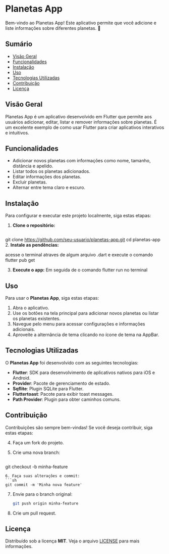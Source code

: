# Planetas App

Bem-vindo ao Planetas App! Este aplicativo permite que você adicione e liste informações sobre diferentes planetas. 🚀

## Sumário

- [Visão Geral](#visão-geral)
- [Funcionalidades](#funcionalidades)
- [Instalação](#instalação)
- [Uso](#uso)
- [Tecnologias Utilizadas](#tecnologias-utilizadas)
- [Contribuição](#contribuição)
- [Licença](#licença)

## Visão Geral

Planetas App é um aplicativo desenvolvido em Flutter que permite aos usuários adicionar, editar, listar e remover informações sobre planetas. É um excelente exemplo de como usar Flutter para criar aplicativos interativos e intuitivos.

## Funcionalidades

- Adicionar novos planetas com informações como nome, tamanho, distância e apelido.
- Listar todos os planetas adicionados.
- Editar informações dos planetas.
- Excluir planetas.
- Alternar entre tema claro e escuro.

## Instalação

Para configurar e executar este projeto localmente, siga estas etapas:

1. **Clone o repositório:**
   ```bash
  git clone https://github.com/seu-usuario/planetas-app.git
  cd planetas-app
2. **Instale as pendências:**

acesse o terminal atraves de algum arquivo .dart e execute o comando flutter pub get

3. **Execute o app:**
   Em seguida de o comando flutter run no terminal


## Uso

Para usar o **Planetas App**, siga estas etapas:

1. Abra o aplicativo.
2. Use os botões na tela principal para adicionar novos planetas ou listar os planetas existentes.
3. Navegue pelo menu para acessar configurações e informações adicionais.
4. Aproveite a alternância de tema clicando no ícone de tema na AppBar.

## Tecnologias Utilizadas

O **Planetas App** foi desenvolvido com as seguintes tecnologias:

- **Flutter**: SDK para desenvolvimento de aplicativos nativos para iOS e Android.
- **Provider**: Pacote de gerenciamento de estado.
- **Sqflite**: Plugin SQLite para Flutter.
- **Fluttertoast**: Pacote para exibir toast messages.
- **Path Provider**: Plugin para obter caminhos comuns.

## Contribuição

Contribuições são sempre bem-vindas! Se você deseja contribuir, siga estas etapas:

4. Faça um fork do projeto.
   
5. Crie uma nova branch:
   ```sh
  git checkout -b minha-feature
   ```
6. Faça suas alterações e commit:
   ```sh
  git commit -m 'Minha nova feature'
   ```
7. Envie para o branch original:
   ```sh
   git push origin minha-feature
   ```
8. Crie um pull request.

## Licença

Distribuído sob a licença **MIT**. Veja o arquivo [LICENSE](LICENSE) para mais informações.
